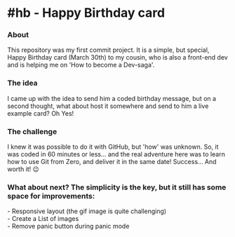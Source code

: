 <h1>#hb - Happy Birthday card</h1>

<h3>About</h3>
This repository was my first commit project. It is a simple, but special, Happy Birthday card (March 30th) to my cousin, who is also a front-end dev and is helping me on 'How to become a Dev-saga'.

<h3>The idea</h3>
I came up with the idea to send him a coded birthday message, but on a second thought, what about host it somewhere and send to him a live example card? Oh Yes! 

<h3>The challenge</h3>
I knew it was possible to do it with GitHub, but 'how' was unknown. So, it was coded in 60 minutes or less... and the real adventure here was to learn how to use Git from Zero, and deliver it in the same date! Success... And worth it! 😉

<h3>What about next? The simplicity is the key, but it still has some space for improvements:</h3>
- Responsive layout (the gif image is quite challenging)<br />
- Create a List of images<br />
- Remove panic button during panic mode<br />
